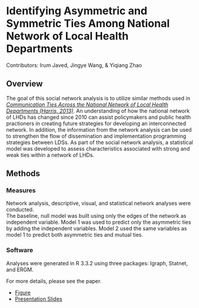 # Identifying Asymmetric and Symmetric Ties Among National Network of Local Health Departments
Contributors: Irum Javed, Jingye Wang, & Yiqiang Zhao
## Overview
The goal of this social network analysis is to utilize similar methods used in *[Communication Ties Across the National Network of Local Health Departments (Harris, 2013)](https://www.ncbi.nlm.nih.gov/pubmed/23415121)*. An understanding of how the national network of LHDs has changed since 2010 can assist policymakers and public health practioners in creating future strategies for developing an interconnected network. In addition, the information from the network analysis can be used to strengthen the flow of dissemination and implementation programming strategies between LDSs. As part of the social network analysis, a statistical model was developed to assess characteristics associated with strong and weak ties within a network of LHDs. 

## Methods
### Measures
Network analysis, descriptive, visual, and statistical network analyses were conducted.  
The baseline, null model was built using only the edges of the network as independent variable. Model 1 was used to predict only the asymmetric ties by adding the independent variables. Model 2 used the same variables as model 1 to predict both asymmetric ties and mutual ties.
### Software
Analyses were generated in R 3.3.2 using three packages: Igraph, Statnet, and ERGM. 

For more details, please see the paper. 

* [Figure](img.png)
* [Presentation Slides](/Slides.pdf)
